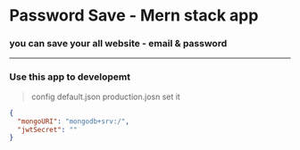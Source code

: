 # Password Save - Mern stack app

### you can save your all website - email & password

----

### Use this app to developemt

> config default.json production.josn set it
```json
{
  "mongoURI": "mongodb+srv:/",
  "jwtSecret": ""
}
``` 
